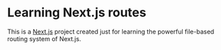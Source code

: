 # Learning Next.js routes

This is a [Next.js](https://nextjs.org) project created just for learning the powerful file-based routing system of Next.js.
